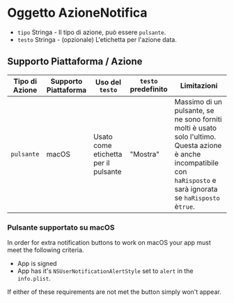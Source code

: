 # Oggetto AzioneNotifica

* `tipo` Stringa - Il tipo di azione, può essere `pulsante`.
* `testo` Stringa - (opzionale) L'etichetta per l'azione data.

## Supporto Piattaforma / Azione

| Tipo di Azione | Supporto Piattaforma | Uso del `testo`                      | `testo` predefinito | Limitazioni                                                                                                                                                           |
| -------------- | -------------------- | ------------------------------------ | ------------------- | --------------------------------------------------------------------------------------------------------------------------------------------------------------------- |
| `pulsante`     | macOS                | Usato come etichetta per il pulsante | "Mostra"            | Massimo di un pulsante, se ne sono forniti molti è usato solo l'ultimo. Questa azione è anche incompatibile con `haRisposto` e sarà ignorata se `haRisposto` è`true`. |

### Pulsante supportato su macOS

In order for extra notification buttons to work on macOS your app must meet the following criteria.

* App is signed
* App has it's `NSUserNotificationAlertStyle` set to `alert` in the `info.plist`.

If either of these requirements are not met the button simply won't appear.